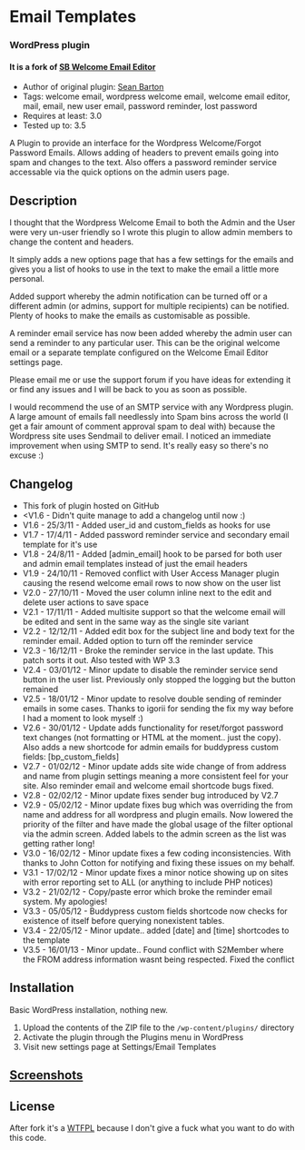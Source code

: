 # Email Templates
### WordPress plugin
#### It is a fork of [SB Welcome Email Editor](http://wordpress.org/extend/plugins/welcome-email-editor/)

- Author of original plugin: [Sean Barton](http://www.sean-barton.co.uk)
- Tags: welcome email, wordpress welcome email, welcome email editor, mail, email, new user email, password reminder, lost password
- Requires at least: 3.0
- Tested up to: 3.5

A Plugin to provide an interface for the Wordpress Welcome/Forgot Password Emails. Allows adding of headers to prevent emails going into spam and changes to the text. Also offers a password reminder service accessable via the quick options on the admin users page.

## Description

I thought that the Wordpress Welcome Email to both the Admin and the User were very un-user friendly so I wrote this plugin to allow admin members to change the content and headers.

It simply adds a new options page that has a few settings for the emails and gives you a list of hooks to use in the text to make the email a little more personal.

Added support whereby the admin notification can be turned off or a different admin (or admins, support for multiple recipients) can be notified. Plenty of hooks to make the emails as customisable as possible.

A reminder email service has now been added whereby the admin user can send a reminder to any particular user. This can be the original welcome email or a separate template configured on the Welcome Email Editor settings page.

Please email me or use the support forum if you have ideas for extending it or find any issues and I will be back to you as soon as possible.

I would recommend the use of an SMTP service with any Wordpress plugin. A large amount of emails fall needlessly into Spam bins across the world (I get a fair amount of comment approval spam to deal with) because the Wordpress site uses Sendmail to deliver email. I noticed an immediate improvement when using SMTP to send. It's really easy so there's no excuse :) 

## Changelog

- This fork of plugin hosted on GitHub
- <V1.6 - Didn't quite manage to add a changelog until now :)
- V1.6 - 25/3/11 - Added user_id and custom_fields as hooks for use
- V1.7 - 17/4/11 - Added password reminder service and secondary email template for it's use
- V1.8 - 24/8/11 - Added [admin_email] hook to be parsed for both user and admin email templates instead of just the email headers
- V1.9 - 24/10/11 - Removed conflict with User Access Manager plugin causing the resend welcome email rows to now show on the user list
- V2.0 - 27/10/11 - Moved the user column inline next to the edit and delete user actions to save space
- V2.1 - 17/11/11 - Added multisite support so that the welcome email will be edited and sent in the same way as the single site variant
- V2.2 - 12/12/11 - Added edit box for the subject line and body text for the reminder email. Added option to turn off the reminder service
- V2.3 - 16/12/11 - Broke the reminder service in the last update. This patch sorts it out. Also tested with WP 3.3
- V2.4 - 03/01/12 - Minor update to disable the reminder service send button in the user list. Previously only stopped the logging but the button remained
- V2.5 - 18/01/12 - Minor update to resolve double sending of reminder emails in some cases. Thanks to igorii for sending the fix my way before I had a moment to look myself :)
- V2.6 - 30/01/12 - Update adds functionality for reset/forgot password text changes (not formatting or HTML at the moment.. just the copy). Also adds a new shortcode for admin emails for buddypress custom fields: [bp_custom_fields]
- V2.7 - 01/02/12 - Minor update adds site wide change of from address and name from plugin settings meaning a more consistent feel for your site. Also reminder email and welcome email shortcode bugs fixed.
- V2.8 - 02/02/12 - Minor update fixes sender bug introduced by V2.7
- V2.9 - 05/02/12 - Minor update fixes bug which was overriding the from name and address for all wordpress and plugin emails. Now lowered the priority of the filter and have made the global usage of the filter optional via the admin screen. Added labels to the admin screen as the list was getting rather long!
- V3.0 - 16/02/12 - Minor update fixes a few coding inconsistencies. With thanks to John Cotton for notifying and fixing these issues on my behalf.
- V3.1 - 17/02/12 - Minor update fixes a minor notice showing up on sites with error reporting set to ALL (or anything to include PHP notices)
- V3.2 - 21/02/12 - Copy/paste error which broke the reminder email system. My apologies!
- V3.3 - 05/05/12 - Buddypress custom fields shortcode now checks for existence of itself before querying nonexistent tables.
- V3.4 - 22/05/12 - Minor update.. added [date] and [time] shortcodes to the template
- V3.5 - 16/01/13 - Minor update.. Found conflict with S2Member where the FROM address information wasnt being respected. Fixed the conflict

## Installation

Basic WordPress installation, nothing new.

1. Upload the contents of the ZIP file to the `/wp-content/plugins/` directory
2. Activate the plugin through the Plugins menu in WordPress
3. Visit new settings page at Settings/Email Templates

## [Screenshots](http://www.sean-barton.co.uk/wordpress-welcome-email-editor/)

## License

After fork it's a [WTFPL](http://ru.wikipedia.org/wiki/WTFPL) because I don't give a fuck what you want to do with this code.
